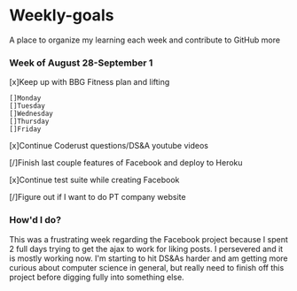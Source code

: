 # Weekly-goals
A place to organize my learning each week and contribute to GitHub more

### Week of August 28-September 1

[x]Keep up with BBG Fitness plan and lifting

    []Monday
    []Tuesday
    []Wednesday
    []Thursday
    []Friday

[x]Continue Coderust questions/DS&A youtube videos

[/]Finish last couple features of Facebook and deploy to Heroku

[x]Continue test suite while creating Facebook

[/]Figure out if I want to do PT company website

### How'd I do?
This was a frustrating week regarding the Facebook project because I spent 2 full days trying to get the ajax to work for liking posts. I persevered and it is mostly working now. I'm starting to hit DS&As harder and am getting more curious about computer science in general, but really need to finish off this project before digging fully into something else.